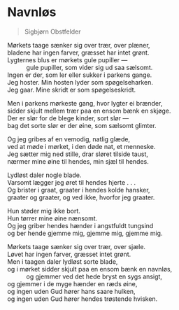 # Navnløs  
> Sigbjørn Obstfelder  

Mørkets taage sænker sig over trær, over plæner,  
bladene har ingen farver, græsset har intet grønt.  
Lygternes blus er mørkets gule pupiller —  
&nbsp;&nbsp;&nbsp;&nbsp;&nbsp;&nbsp;&nbsp;&nbsp;&nbsp;&nbsp;&nbsp;gule pupiller, som vider sig ud saa sælsomt.  
Ingen er der, som ler eller sukker i parkens gange.  
Jeg hoster. Min hosten lyder som spøgelseharken.  
Jeg gaar. Mine skridt er som spøgelseskridt.  

Men i parkens mørkeste gang, hvor lygter ei brænder,  
sidder skjult mellem trær paa en ensom bænk en skjøge.  
Der er slør for de blege kinder, sort slør —  
bag det sorte slør er der øine, som sælsomt glimter.  

Og jeg gribes af en vemodig, natlig glæde,  
ved at møde i mørket, i den døde nat, et menneske.    
Jeg sætter mig ned stille, drar sløret tilside taust,  
nærmer mine øine til hendes, min sjæl til hendes.  

Lydløst daler nogle blade.  
Varsomt lægger jeg øret til hendes hjerte . . .  
Og brister i graat, graater i hendes kolde hansker,  
graater og graater, og ved ikke, hvorfor jeg graater.  

Hun støder mig ikke bort.  
Hun tørrer mine øine nænsomt.  
Og jeg griber hendes hænder i angstfuldt tungsind  
og ber hende gjemme mig, gjemme mig, gjemme mig.  

Mørkets taage sænker sig over trær, over sjæle.  
Løvet har ingen farver, græsset intet grønt.  
Men i taagen daler lydløst sorte blade,  
og i mørket sidder skjult paa en ensom bænk en navnløs,  
&nbsp;&nbsp;&nbsp;&nbsp;&nbsp;&nbsp;&nbsp;&nbsp;&nbsp;&nbsp;&nbsp;og gjemmer ved det hede bryst en sygs ansigt,  
og gjemmer i de myge hænder en ræds øine,  
og ingen uden Gud hører hans saare hulken,  
og ingen uden Gud hører hendes trøstende hvisken.